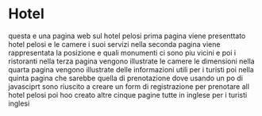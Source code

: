 # Hotel
questa e una pagina web sul hotel pelosi
prima pagina viene presenttato hotel pelosi e le camere i suoi servizi
nella seconda pagina viene rappresentata la posizione e quali monumenti ci sono piu vicini e poi i ristoranti 
nella terza pagina vengono illustrate le camere le dimensioni
nella quarta pagina vengono illustrate delle informazioni utili per i turisti
poi nella quinta pagina che sarebbe quella di prenotazione dove usando un po di javasciprt sono riuscito a creare un form di registrazione per prenotare all hotel pelosi
poi hoo creato altre cinque pagine tutte in inglese per i turisti inglesi
